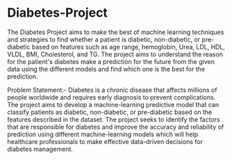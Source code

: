# Diabetes-Project
The Diabetes Project aims to make the best of machine learning techniques and strategies to find whether a patient is diabetic, non-diabetic, or pre-diabetic based on features such as age range, hemoglobin, Urea, LDL, HDL, VLDL, BMI, Cholesterol, and TG. The project aims to understand the reason for the patient's diabetes make a prediction for the future from the given data using the different models and find which one is the best for the prediction.

Problem Statement:-
Diabetes is a chronic disease that affects millions of people worldwide and requires early diagnosis to prevent complications. The project aims to develop a machine-learning predictive model that can classify patients as diabetic, non-diabetic, or pre-diabetic based on the features described in the dataset. The project seeks to identify the factors that are responsible for diabetes and improve the accuracy and reliability of prediction using different machine-learning models which will help healthcare professionals to make effective data-driven decisions for diabetes management.
